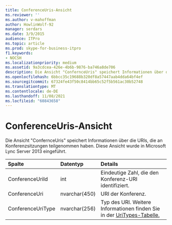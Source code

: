 ```yaml
---
title: ConferenceUris-Ansicht
ms.reviewer: ''
ms.author: v-mahoffman
author: HowlinWolf-92
manager: serdars
ms.date: 3/9/2015
audience: ITPro
ms.topic: article
ms.prod: skype-for-business-itpro
f1.keywords:
- NOCSH
ms.localizationpriority: medium
ms.assetid: 9a3cdcea-426e-4b6b-9876-ba746a8de706
description: Die Ansicht "ConfernceUris" speichert Informationen über die URIs, die an Konferenzsitzungen teilgenommen haben. Diese Ansicht wurde in Microsoft Lync Server 2013 eingeführt.
ms.openlocfilehash: 6bbcc35c19688b320df8a57447aab4dda64bf4ef
ms.sourcegitcommit: 67324fe43f50c8414bb65c52f5b561ac30b52748
ms.translationtype: MT
ms.contentlocale: de-DE
ms.lasthandoff: 11/08/2021
ms.locfileid: "60843658"
---
```

# <a name="conferenceuris-view"></a>ConferenceUris-Ansicht
 
Die Ansicht "ConfernceUris" speichert Informationen über die URIs, die an Konferenzsitzungen teilgenommen haben. Diese Ansicht wurde in Microsoft Lync Server 2013 eingeführt.
  
|**Spalte**|**Datentyp**|**Details**|
|:-----|:-----|:-----|
|ConferenceUriId  <br/> |int  <br/> |Eindeutige Zahl, die den Konferenz-URI identifiziert.  <br/> |
|ConferenceUri  <br/> |nvarchar(450)  <br/> |URI der Konferenz.  <br/> |
|ConferenceUriType  <br/> |nvarchar(256)  <br/> |Typ des URI. Weitere Informationen finden Sie in der [UriTypes-Tabelle.](uritypes.md) <br/> |
   

